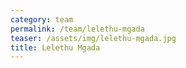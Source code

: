 ```yaml
---
category: team
permalink: /team/lelethu-mgada
teaser: /assets/img/lelethu-mgada.jpg
title: Lelethu Mgada
---
```


